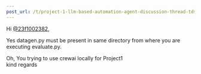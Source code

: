 ```yaml
---
post_url: /t/project-1-llm-based-automation-agent-discussion-thread-tds-jan-2025/164277/37
---
```

Hi [@23f1002382](/u/23f1002382),

Yes datagen.py must be present in same directory from where you are executing evaluate.py.

Oh, You trying to use crewai locally for Project1  
kind regards